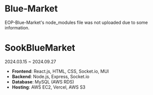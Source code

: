 # Blue-Market
EOP-Blue-Market's node_modules file was not uploaded due to some information.

# SookBlueMarket
2024.03.15 ~ 2024.09.27

- **Frontend**: React.js, HTML, CSS, Socket.io, MUI
- **Backend**: Node.js, Express, Socket.io
- **Database**: MySQL (AWS RDS)
- **Hosting**: AWS EC2, Vercel, AWS S3

